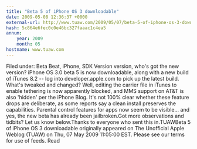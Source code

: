 ```yaml
---
title: "Beta 5 of iPhone OS 3 downloadable"
date: 2009-05-08 12:36:37 +0000
external-url: http://www.tuaw.com/2009/05/07/beta-5-of-iphone-os-3-downloadable/
hash: 5c864e6fec0c0e46bc327faaac1c4ea5
annum:
    year: 2009
    month: 05
hostname: www.tuaw.com
---
```


Filed under: Beta Beat, iPhone, SDK
Version version, who's got the new version? iPhone OS 3.0 beta 5 is now downloadable, along with a new build of iTunes 8.2 -- log into developer.apple.com to pick up the latest build. What's tweaked and changed? Well, editing the carrier file in iTunes to enable tethering is now apparently blocked, and MMS support on AT&T is also 'hidden' per the iPhone Blog. It's not 100% clear whether these feature drops are deliberate, as some reports say a clean install preserves the capabilities. Parental control features for apps now seem to be visible... and yes, the new beta has already been jailbroken.Got more observations and tidbits? Let us know below.Thanks to everyone who sent this in.TUAWBeta 5 of iPhone OS 3 downloadable originally appeared on The Unofficial Apple Weblog (TUAW) on Thu, 07 May 2009 11:05:00 EST.  Please see our terms for use of feeds.
Read
